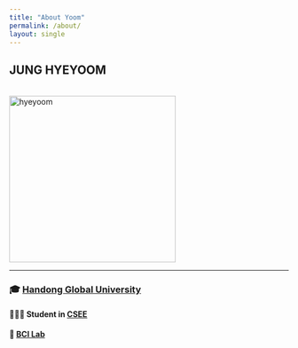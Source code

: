 ```yaml
---
title: "About Yoom"
permalink: /about/
layout: single
---
```


## JUNG HYEYOOM
<br />
<img src="/images/yoom2.jpeg" width="300px" height="300px" alt="hyeyoom"></img>
<br/>

- - -
### 🎓 [Handong Global University](https://www.handong.edu/)
#### 👩🏻‍💻 Student in [CSEE](http://csee.handong.edu/)
#### 🔬 [BCI Lab](https://bcilab.handong.edu/)
